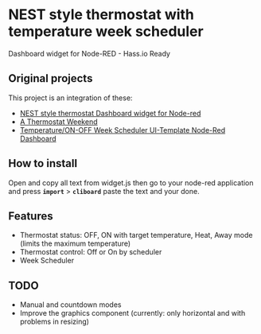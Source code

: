 # NEST style thermostat with temperature week scheduler
Dashboard widget for Node-RED - Hass.io Ready

## Original projects
This project is an integration of these:
* [NEST style thermostat Dashboard widget for Node-red](https://github.com/automatikas/Node-red-Nest-thermostat)
* [A Thermostat Weekend](https://tech.scargill.net/tag/a-node-red-dashboard-thermostat-in-the-making/)
* [Temperature/ON-OFF Week Scheduler UI-Template Node-Red Dashboard](https://flows.nodered.org/flow/65f411e9e37745a4bbeef5926d052c97)

## How to install
Open and copy all text from widget.js then go to your node-red application and press **`import`** > **`cliboard`** paste the text and your done.

## Features
* Thermostat status: OFF, ON with target temperature, Heat, Away mode (limits the maximum temperature) 
* Thermostat control: Off or On by scheduler
* Week Scheduler

## TODO
* Manual and countdown modes
* Improve the graphics component (currently: only horizontal and with problems in resizing)
